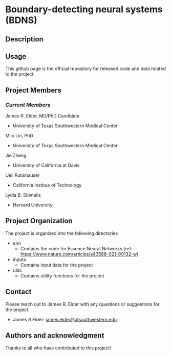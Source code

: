 # Boundary-detecting neural systems (BDNS)

## Description

## Usage
This github page is the official repository for released code and data related to the project.

## Project Members

### _Current Members_
James R. Elder, MD/PhD Candidate
- University of Texas Southwestern Medical Center

Milo Lin, PhD
- University of Texas Southwestern Medical Center

Jie Zheng
- University of California at Davis

Ueli Rutishauser
- California Institue of Technology

Lydia B. Shimelis
- Harvard University

## Project Organization
The project is organized into the following directories
- enn
    - Contains the code for Essence Neural Networks (ref: https://www.nature.com/articles/s43588-021-00132-w)
- inputs
    - Contains input data for the project
- utils
    - Contains utility functions for the project

## Contact
Please reach out to James R. Elder with any questions or suggestions for the project
- James R Elder: james.elder@utsouthwestern.edu

## Authors and acknowledgment
Thanks to all who have contributed to this project!
